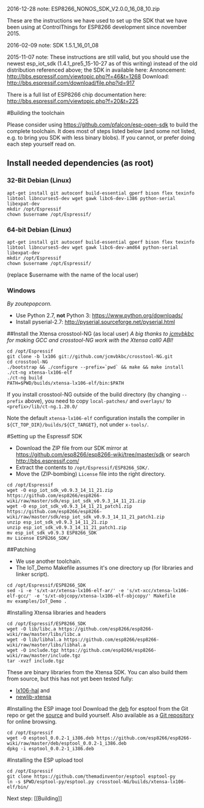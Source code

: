 2016-12-28 note: ESP8266_NONOS_SDK_V2.0.0_16_08_10.zip

These are the instructions we have used to set up the SDK that we have
been using at ControlThings for ESP8266 development since november 2015.


2016-02-09 note: SDK 1.5.1_16_01_08


2015-11-07 note: These instructions are still valid, but you should use
the newest esp_iot_sdk (1.4.1_pre5_15-10-27 as of this writing) instead of the
old distribution referenced above; the SDK in available here:
Annoncement: http://bbs.espressif.com/viewtopic.php?f=46&t=1268
Download: http://bbs.espressif.com/download/file.php?id=917

There is a full list of ESP8266 chip documentation here:
http://bbs.espressif.com/viewtopic.php?f=20&t=225

#Building the toolchain

Please consider using https://github.com/pfalcon/esp-open-sdk to build the complete toolchain. It does most of steps listed below (and some not listed, e.g. to bring you SDK with less binary blobs).
If you cannot, or prefer doing each step yourself read on.



## Install needed dependencies (as root)
### 32-Bit Debian (Linux)
```
apt-get install git autoconf build-essential gperf bison flex texinfo libtool libncurses5-dev wget gawk libc6-dev-i386 python-serial libexpat-dev
mkdir /opt/Espressif
chown $username /opt/Espressif/
```

### 64-bit Debian (Linux)
```
apt-get install git autoconf build-essential gperf bison flex texinfo libtool libncurses5-dev wget gawk libc6-dev-amd64 python-serial libexpat-dev
mkdir /opt/Espressif
chown $username /opt/Espressif/
```
(replace $username with the name of the local user)

### Windows
*By zoutepopcorn.*

- Use Python 2.7, **not** Python 3: https://www.python.org/downloads/
- Install pyserial-2.7: http://pyserial.sourceforge.net/pyserial.html

##Install the Xtensa crosstool-NG (as local user)
*A big thanks to [jcmvbkbc](https://github.com/jcmvbkbc) for making GCC and crosstool-NG work with the Xtensa call0 ABI!*

```
cd /opt/Espressif
git clone -b lx106 git://github.com/jcmvbkbc/crosstool-NG.git 
cd crosstool-NG
./bootstrap && ./configure --prefix=`pwd` && make && make install
./ct-ng xtensa-lx106-elf
./ct-ng build
PATH=$PWD/builds/xtensa-lx106-elf/bin:$PATH
```

If you install crosstool-NG outside of the build directory (by changing `--prefix` above), you need to copy `local-patches/` and `overlays/` to `<prefix>/lib/ct-ng.1.20.0/`

Note the default `xtensa-lx106-elf` configuration installs the compiler in `${CT_TOP_DIR}/builds/${CT_TARGET}`, not under `x-tools/`.

#Setting up the Espressif SDK
- Download the ZIP file from our SDK mirror at https://github.com/esp8266/esp8266-wiki/tree/master/sdk or search http://bbs.espressif.com/
- Extract the contents to `/opt/Espressif/ESP8266_SDK/`.
- Move the (ZIP-bombing) `License` file into the right directory.

```
cd /opt/Espressif
wget -O esp_iot_sdk_v0.9.3_14_11_21.zip https://github.com/esp8266/esp8266-wiki/raw/master/sdk/esp_iot_sdk_v0.9.3_14_11_21.zip
wget -O esp_iot_sdk_v0.9.3_14_11_21_patch1.zip https://github.com/esp8266/esp8266-wiki/raw/master/sdk/esp_iot_sdk_v0.9.3_14_11_21_patch1.zip
unzip esp_iot_sdk_v0.9.3_14_11_21.zip
unzip esp_iot_sdk_v0.9.3_14_11_21_patch1.zip
mv esp_iot_sdk_v0.9.3 ESP8266_SDK
mv License ESP8266_SDK/
```

##Patching
- We use another toolchain.
- The IoT_Demo Makefile assumes it's one directory up (for libraries and linker script).

```
cd /opt/Espressif/ESP8266_SDK
sed -i -e 's/xt-ar/xtensa-lx106-elf-ar/' -e 's/xt-xcc/xtensa-lx106-elf-gcc/' -e 's/xt-objcopy/xtensa-lx106-elf-objcopy/' Makefile
mv examples/IoT_Demo .
```

#Installing Xtensa libraries and headers
```
cd /opt/Espressif/ESP8266_SDK
wget -O lib/libc.a https://github.com/esp8266/esp8266-wiki/raw/master/libs/libc.a
wget -O lib/libhal.a https://github.com/esp8266/esp8266-wiki/raw/master/libs/libhal.a
wget -O include.tgz https://github.com/esp8266/esp8266-wiki/raw/master/include.tgz
tar -xvzf include.tgz
```
These are binary libraries from the Xtensa SDK. You can also build them from source, but this has not yet been tested fully:
- [lx106-hal](https://github.com/tommie/lx106-hal) and
- [newlib-xtensa](https://github.com/jcmvbkbc/newlib-xtensa)

#Installing the ESP image tool
Download the [deb](https://github.com/esp8266/esp8266-wiki/raw/master/deb/esptool_0.0.2-1_i386.deb) for esptool from the Git repo or get the [source](https://github.com/esp8266/esp8266-wiki/raw/master/deb/src/esptool_0.0.2.orig.tar.gz) and build yourself. Also available as a [Git repository](https://github.com/tommie/esptool-ck) for online browsing.

```
cd /opt/Espressif
wget -O esptool_0.0.2-1_i386.deb https://github.com/esp8266/esp8266-wiki/raw/master/deb/esptool_0.0.2-1_i386.deb
dpkg -i esptool_0.0.2-1_i386.deb
```

#Installing the ESP upload tool
```
cd /opt/Espressif
git clone https://github.com/themadinventor/esptool esptool-py
ln -s $PWD/esptool-py/esptool.py crosstool-NG/builds/xtensa-lx106-elf/bin/
```

Next step: [[Building]]

